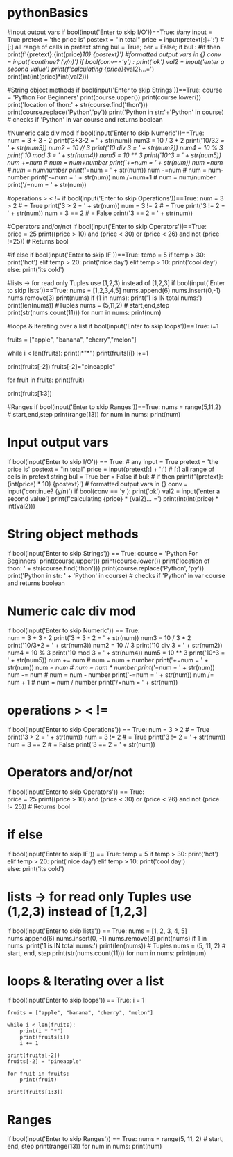 # pythonBasics
#Input output vars
if bool(input('Enter to skip I/O'))==True:  #any input = True
  pretext = 'the price is' 
  postext = "in total"
  price = input(pretext[:]+':') # [:] all range of cells in pretext string
  bul = True;
  ber = False;
  if bul : #if then
    print(f'{pretext}:{int(price)*10} {postext}') #formatted output vars in {}
  conv = input('continue? (y/n)')
  if bool(conv=='y') : 
    print('ok')
    val2 = input('enter a second value')
    print(f'calculating {price}*{val2}...=') 
    print(int(int(price)*int(val2)))

#String object methods
if bool(input('Enter to skip Strings'))==True:
    course = 'Python For Beginners'
    print(course.upper())
    print(course.lower())
    print('location of thon:' + str(course.find('thon')))
    print(course.replace('Python','py'))
    print('Python in str:'+'Python' in course) # checks if 'Python' in var course and returns boolean

#Numeric calc div mod
if bool(input('Enter to skip Numeric'))==True:  
  num = 3 + 3 - 2
  print('3+3-2 = ' + str(num))
  num3 = 10 / 3 * 2
  print('10/3*2 = ' + str(num3))
  num2 = 10 // 3
  print('10 div 3 = ' + str(num2))
  num4 = 10 % 3
  print('10 mod 3 = ' + str(num4))
  num5 = 10 ** 3
  print('10^3 =  ' + str(num5))
  num +=num # num = num+number
  print('+=num =  ' + str(num))
  num *=num # num = num*number
  print('*=num =  ' + str(num))
  num -=num # num = num-number
  print('-=num =  ' + str(num))
  num /=num+1 # num = num/number
  print('/=num =  ' + str(num))

#operations > < !=
if bool(input('Enter to skip Operations'))==True: 
  num = 3 > 2 # = True
  print('3 > 2 =  ' + str(num))
  num = 3 != 2 # = True
  print('3 != 2 =  ' + str(num))
  num = 3 == 2 # = False
  print('3 == 2 =  ' + str(num))

#Operators and/or/not
if bool(input('Enter to skip Operators'))==True:   
  price = 25
  print((price > 10) and (price < 30) or (price < 26) and not (price !=25)) # Returns bool

#if else
if bool(input('Enter to skip IF'))==True: 
  temp = 5
  if temp > 30:
    print('hot')
  elif temp > 20:
    print('nice day')
  elif temp > 10:
    print('cool day')  
  else: print('its cold')  

#lists -> for read only Tuples use (1,2,3) instead of [1,2,3]
if bool(input('Enter to skip lists'))==True:
  nums = [1,2,3,4,5]
  nums.append(6)
  nums.insert(0,-1)
  nums.remove(3)
  print(nums)
  if (1 in nums): 
    print('1 is IN total nums:')
    print(len(nums))
#Tuples 
  nums = (5,11,2) # start,end,step
  print(str(nums.count(11)))
  for num in nums: print(num)
  
#loops & Iterating over a list
if bool(input('Enter to skip loops'))==True:
  i=1
  
  fruits = ["apple", "banana", "cherry","melon"]
  
  while i < len(fruits):
    print(i*"*")
    print(fruits[i])
    i+=1
  
  print(fruits[-2])
  fruits[-2]="pineapple"
  
  for fruit in fruits:
    print(fruit)
  
  print(fruits[1:3]) 

#Ranges
if bool(input('Enter to skip Ranges'))==True:
  nums = range(5,11,2) # start,end,step
  print(range(13)) 
  for num in nums: print(num)

# Input output vars
if bool(input('Enter to skip I/O')) == True:  # any input = True
    pretext = 'the price is' 
    postext = "in total"
    price = input(pretext[:] + ':')  # [:] all range of cells in pretext string
    bul = True
    ber = False
    if bul:  # if then
        print(f'{pretext}: {int(price) * 10} {postext}')  # formatted output vars in {}
    conv = input('continue? (y/n)')
    if bool(conv == 'y'): 
        print('ok')
        val2 = input('enter a second value')
        print(f'calculating {price} * {val2}... =') 
        print(int(int(price) * int(val2)))

# String object methods
if bool(input('Enter to skip Strings')) == True:
    course = 'Python For Beginners'
    print(course.upper())
    print(course.lower())
    print('location of thon: ' + str(course.find('thon')))
    print(course.replace('Python', 'py'))
    print('Python in str: ' + 'Python' in course)  # checks if 'Python' in var course and returns boolean

# Numeric calc div mod
if bool(input('Enter to skip Numeric')) == True:  
    num = 3 + 3 - 2
    print('3 + 3 - 2 = ' + str(num))
    num3 = 10 / 3 * 2
    print('10/3*2 = ' + str(num3))
    num2 = 10 // 3
    print('10 div 3 = ' + str(num2))
    num4 = 10 % 3
    print('10 mod 3 = ' + str(num4))
    num5 = 10 ** 3
    print('10^3 = ' + str(num5))
    num += num  # num = num + number
    print('+=num = ' + str(num))
    num *= num  # num = num * number
    print('*=num = ' + str(num))
    num -= num  # num = num - number
    print('-=num = ' + str(num))
    num /= num + 1  # num = num / number
    print('/=num = ' + str(num))

# operations > < !=
if bool(input('Enter to skip Operations')) == True: 
    num = 3 > 2  # = True
    print('3 > 2 = ' + str(num))
    num = 3 != 2  # = True
    print('3 != 2 = ' + str(num))
    num = 3 == 2  # = False
    print('3 == 2 = ' + str(num))

# Operators and/or/not
if bool(input('Enter to skip Operators')) == True:   
    price = 25
    print((price > 10) and (price < 30) or (price < 26) and not (price != 25))  # Returns bool

# if else
if bool(input('Enter to skip IF')) == True: 
    temp = 5
    if temp > 30:
        print('hot')
    elif temp > 20:
        print('nice day')
    elif temp > 10:
        print('cool day')  
    else: 
        print('its cold')  

# lists -> for read only Tuples use (1,2,3) instead of [1,2,3]
if bool(input('Enter to skip lists')) == True:
    nums = [1, 2, 3, 4, 5]
    nums.append(6)
    nums.insert(0, -1)
    nums.remove(3)
    print(nums)
    if 1 in nums: 
        print('1 is IN total nums:')
        print(len(nums))
    # Tuples 
    nums = (5, 11, 2)  # start, end, step
    print(str(nums.count(11)))
    for num in nums: 
        print(num)
  
# loops & Iterating over a list
if bool(input('Enter to skip loops')) == True:
    i = 1
  
    fruits = ["apple", "banana", "cherry", "melon"]
  
    while i < len(fruits):
        print(i * "*")
        print(fruits[i])
        i += 1
  
    print(fruits[-2])
    fruits[-2] = "pineapple"
  
    for fruit in fruits:
        print(fruit)
  
    print(fruits[1:3]) 

# Ranges
if bool(input('Enter to skip Ranges')) == True:
    nums = range(5, 11, 2)  # start, end, step
    print(range(13)) 
    for num in nums: 
        print(num)

